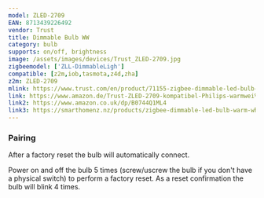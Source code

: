 ```yaml
---
model: ZLED-2709
EAN: 8713439226492
vendor: Trust
title: Dimmable Bulb WW
category: bulb
supports: on/off, brightness
image: /assets/images/devices/Trust_ZLED-2709.jpg
zigbeemodel: ['ZLL-DimmableLigh']
compatible: [z2m,iob,tasmota,z4d,zha]
z2m: ZLED-2709
mlink: https://www.trust.com/en/product/71155-zigbee-dimmable-led-bulb-zled-2709
link: https://www.amazon.de/Trust-ZLED-2709-kompatibel-Philips-warmwei%C3%9Fes/dp/B0744Q1ML4
link2: https://www.amazon.co.uk/dp/B0744Q1ML4
link3: https://smarthomenz.nz/products/zigbee-dimmable-led-bulb-warm-white
---
```

### Pairing
After a factory reset the bulb will automatically connect.

Power on and off the bulb 5 times (screw/uscrew the bulb if you don't have a physical switch)
to perform a factory reset.
As a reset confirmation the bulb will blink 4 times.
